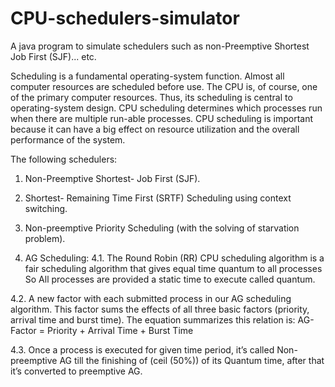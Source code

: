 # CPU-schedulers-simulator
A java program to simulate schedulers such as non-Preemptive Shortest Job First (SJF)... etc.

Scheduling is a fundamental operating-system function. Almost all computer resources are
scheduled before use. The CPU is, of course, one of the primary computer resources. Thus,
its scheduling is central to operating-system design. CPU scheduling determines which
processes run when there are multiple run-able processes. CPU scheduling is important
because it can have a big effect on resource utilization and the overall performance of the
system.


The following schedulers:

1. Non-Preemptive Shortest- Job First (SJF).

2. Shortest- Remaining Time First (SRTF) Scheduling using context switching.

3. Non-preemptive Priority Scheduling (with the solving of starvation problem).

4. AG Scheduling:
4.1. The Round Robin (RR) CPU scheduling algorithm is a fair scheduling
algorithm that gives equal time quantum to all processes So All processes
are provided a static time to execute called quantum.

4.2. A new factor with each submitted process in our AG scheduling algorithm. 
This factor sums the effects of all three basic factors (priority, arrival time and burst time). 
The equation summarizes this relation is:
AG-Factor = Priority + Arrival Time + Burst Time

4.3. Once a process is executed for given time period, it’s called
Non-preemptive AG till the finishing of (ceil (50%)) of its Quantum time,
after that it’s converted to preemptive AG.
